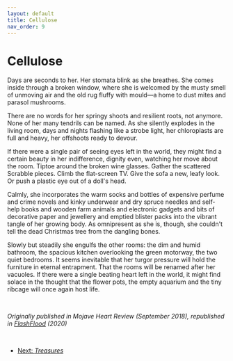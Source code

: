 ```yaml
---
layout: default
title: Cellulose
nav_order: 9
---
```


# Cellulose

Days are seconds to her. Her stomata blink as she breathes. She comes inside through a broken window, where she is welcomed by the musty smell of unmoving air and the old rug fluffy with mould—a home to dust mites and parasol mushrooms.

There are no words for her springy shoots and resilient roots, not anymore. None of her many tendrils can be named. As she silently explodes in the living room, days and nights flashing like a strobe light, her chloroplasts are full and heavy, her offshoots ready to devour.

If there were a single pair of seeing eyes left in the world, they might find a certain beauty in her indifference, dignity even, watching her move about the room. Tiptoe around the broken wine glasses. Gather the scattered Scrabble pieces. Climb the flat-screen TV. Give the sofa a new, leafy look. Or push a plastic eye out of a doll's head.

Calmly, she incorporates the warm socks and bottles of expensive perfume and crime novels and kinky underwear and dry spruce needles and self-help books and wooden farm animals and electronic gadgets and bits of decorative paper and jewellery and emptied blister packs into the vibrant tangle of her growing body. As omnipresent as she is, though, she couldn't tell the dead Christmas tree from the dangling bones.

Slowly but steadily she engulfs the other rooms: the dim and humid bathroom, the spacious kitchen overlooking the green motorway, the two quiet bedrooms. It seems inevitable that her turgor pressure will hold the furniture in eternal entrapment. That the rooms will be renamed after her vacuoles. If there were a single beating heart left in the world, it might find solace in the thought that the flower pots, the empty aquarium and the tiny ribcage will once again host life.

<br/>

*Originally published in Mojave Heart Review (September 2018), republished in [FlashFlood](http://flashfloodjournal.blogspot.com/2020/06/cellulose-by-ukasz-drobnik.html) (2020)*

<br/>

- [Next: *Treasures*](treasures.md)